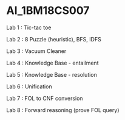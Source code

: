 # AI_1BM18CS007 

Lab 1 : Tic-tac toe

Lab 2 :  8 Puzzle (heuristic), BFS, IDFS

Lab 3 : Vacuum Cleaner

Lab 4 : Knowledge Base - entailment

Lab 5 : Knowledge Base - resolution

Lab 6 : Unification

Lab 7 : FOL to CNF conversion

Lab 8 : Forward reasoning (prove FOL query)
